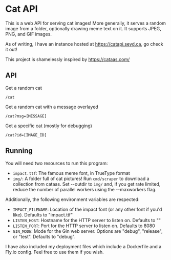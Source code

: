 # Cat API

This is a web API for serving cat images! More generally, it serves a random image from a folder, optionally drawing meme text on it. It supports JPEG, PNG, and GIF images.

As of writing, I have an instance hosted at https://catapi.seyd.ca, go check it out!

This project is shamelessly inspired by https://cataas.com/

## API

Get a random cat
```
/cat
```

Get a random cat with a message overlayed
```
/cat?msg=[MESSAGE]
```

Get a specific cat (mostly for debugging)
```
/cat?id=[IMAGE_ID]
```

## Running

You will need two resources to run this program:

- `impact.ttf`: The famous meme font, in TrueType format
- `img/`: A folder full of cat pictures! Run `cmd/scraper` to download a collection from cataas. Set --outdir to `img/` and, if you get rate limited, reduce the number of parallel workers using the --maxworkers flag.

Additionally, the following environment variables are respected:

- `IMPACT_FILENAME`: Location of the impact font (or any other font if you'd like). Defaults to "impact.ttf"
- `LISTEN_HOST`: Hostname for the HTTP server to listen on. Defaults to ""
- `LISTEN_PORT`: Port for the HTTP server to listen on. Defaults to 8080
- `GIN_MODE`: Mode for the Gin web server. Options are "debug", "release", or "test". Defaults to "debug".

I have also included my deployment files which include a Dockerfile and a Fly.io config. Feel free to use them if you wish.